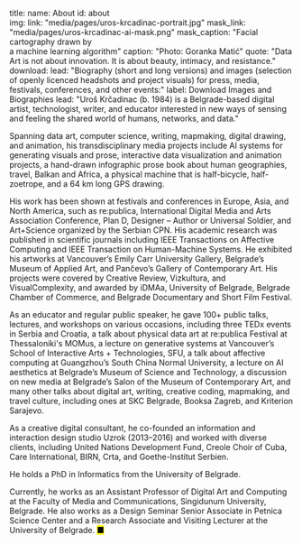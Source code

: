 title: 
    name: About
id: about  
img:
    link: "media/pages/uros-krcadinac-portrait.jpg"
    mask_link: "media/pages/uros-krcadinac-ai-mask.png"
    mask_caption: "Facial cartography drawn by<br>a machine learning algorithm"
    caption: "Photo: Goranka Matić"
quote: "Data Art is not about innovation. It is about beauty, intimacy, and resistance."
download:
    lead: "Biography (short and long versions) and images (selection of openly licenced headshots and project visuals) for press, media, festivals, conferences, and other events:"
    label: Download Images and Biographies
lead: "<span>Uroš Krčadinac</span> (b. 1984) is a Belgrade-based digital artist, technologist, writer, and educator interested in new ways of sensing and feeling the shared world of humans, networks, and data."

Spanning data art, computer science, writing, mapmaking, digital drawing, and animation, his transdisciplinary media projects include AI systems for generating visuals and prose, interactive data visualization and animation projects, a hand-drawn infographic prose book about human geographies, travel, Balkan and Africa, a physical machine that is half-bicycle, half-zoetrope, and a 64 km long GPS drawing.

His work has been shown at festivals and conferences in Europe, Asia, and North America, such as re:publica, International Digital Media and Arts Association Conference, Plan D, Designer – Author or Universal Soldier, and Art+Science organized by the Serbian CPN. His academic research was published in scientific journals including IEEE Transactions on Affective Computing and IEEE Transaction on Human-Machine Systems. He exhibited his artworks at Vancouver’s Emily Carr University Gallery, Belgrade’s Museum of Applied Art, and Pančevo’s Gallery of Contemporary Art. His projects were covered by Creative Review, Vizkultura, and VisualComplexity, and awarded by iDMAa, University of Belgrade, Belgrade Chamber of Commerce, and Belgrade Documentary and Short Film Festival. 

As an educator and regular public speaker, he gave 100+ public talks, lectures, and workshops on various occasions, including three TEDx events in Serbia and Croatia, a talk about physical data art at re:publica Festival at Thessaloniki's MOMus, a lecture on generative systems at Vancouver’s School of Interactive Arts + Technologies, SFU, a talk about affective computing at Guangzhou’s South China Normal University, a lecture on AI aesthetics at Belgrade’s Museum of Science and Technology, a discussion on new media at Belgrade’s Salon of the Museum of Contemporary Art, and many other talks about digital art, writing, creative coding, mapmaking, and travel culture, including ones at SKC Belgrade, Booksa Zagreb, and Kriterion Sarajevo. 

As a creative digital consultant, he co-founded an information and interaction design studio Uzrok (2013–2016) and worked with diverse clients, including United Nations Development Fund, Creole Choir of Cuba, Care International, BIRN, Crta, and Goethe-Institut Serbien.

He holds a PhD in Informatics from the University of Belgrade.

Currently, he works as an Assistant Professor of Digital Art and Computing at the Faculty of Media and Communications, Singidunum University, Belgrade. He also works as a Design Seminar Senior Associate in Petnica Science Center and a Research Associate and Visiting Lecturer at the University of Belgrade.
 <mark>&#9632;</mark>